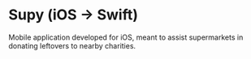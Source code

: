 # Supy (iOS -> Swift)
Mobile application developed for iOS, meant to assist supermarkets in donating leftovers to nearby charities.
